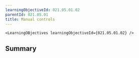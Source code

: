 ```yaml
---
learningObjectiveId: 021.05.01.02
parentId: 021.05.01
title: Manual controls
---
```


```tsx eval
<LearningOBjectives learningObjectiveId={021.05.01.02} />
```

## Summary
